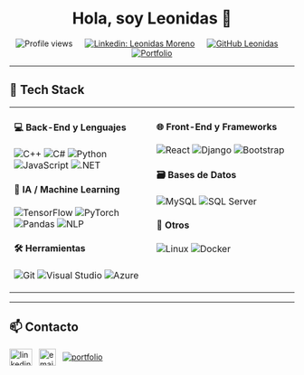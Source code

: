 <h1 align="center">Hola, soy Leonidas 👋</h1>

<div align="center">

![Profile views](https://komarev.com/ghpvc/?username=leonidasmv10&label=Profile%20views&color=0e75b6&style=flat)
&emsp; [![Linkedin: Leonidas Moreno](https://img.shields.io/badge/-Leonidas_Moreno-blue?style=flat-square&logo=Linkedin&logoColor=white&link=https://linkedin.com/in/leonidas-mv)](https://www.linkedin.com/in/leonidas-mv/)
&emsp; [![GitHub Leonidas](https://img.shields.io/github/followers/leonidasmv10?label=follow&style=social)](https://github.com/leonidasmv10)
&emsp; [![Portfolio](https://img.shields.io/badge/Portafolio-Web-blueviolet?style=flat-square&logo=google-chrome&logoColor=white)](https://leonidas.netlify.app/)

</div>

---

<h2 align="left">🧠 Tech Stack</h2>

<table>
  <tr>
    <td valign="top" width="50%">

  <h4>💻 Back-End y Lenguajes</h4>

  ![C++](https://img.shields.io/badge/C++-00599C?style=flat-square&logo=c%2B%2B&logoColor=white)
  ![C#](https://img.shields.io/badge/C%23-239120?style=flat-square&logo=c-sharp&logoColor=white)
  ![Python](https://img.shields.io/badge/Python-3776AB?style=flat-square&logo=python&logoColor=white)
  ![JavaScript](https://img.shields.io/badge/JavaScript-F7DF1E?style=flat-square&logo=javascript&logoColor=black)
  ![.NET](https://img.shields.io/badge/.NET-512BD4?style=flat-square&logo=dotnet&logoColor=white)

  <h4>🧠 IA / Machine Learning</h4>

  ![TensorFlow](https://img.shields.io/badge/TensorFlow-FF6F00?style=flat-square&logo=tensorflow&logoColor=white)
  ![PyTorch](https://img.shields.io/badge/PyTorch-EE4C2C?style=flat-square&logo=pytorch&logoColor=white)
  ![Pandas](https://img.shields.io/badge/Pandas-150458?style=flat-square&logo=pandas&logoColor=white)
  ![NLP](https://img.shields.io/badge/NLP-%231572B6?style=flat-square&logo=python&logoColor=white)

  <h4>🛠️ Herramientas</h4>

  ![Git](https://img.shields.io/badge/Git-F05032?style=flat-square&logo=git&logoColor=white)
  ![Visual Studio](https://img.shields.io/badge/Visual%20Studio-5C2D91?style=flat-square&logo=visual-studio&logoColor=white)
  ![Azure](https://img.shields.io/badge/Azure-0078D4?style=flat-square&logo=microsoft-azure&logoColor=white)

  </td>
    
  <td valign="top" width="50%">

  <h4>🌐 Front-End y Frameworks</h4>

  ![React](https://img.shields.io/badge/React-61DAFB?style=flat-square&logo=react&logoColor=black)
  ![Django](https://img.shields.io/badge/Django-092E20?style=flat-square&logo=django&logoColor=white)
  ![Bootstrap](https://img.shields.io/badge/Bootstrap-7952B3?style=flat-square&logo=bootstrap&logoColor=white)

  <h4>🗃️ Bases de Datos</h4>

  ![MySQL](https://img.shields.io/badge/MySQL-4479A1?style=flat-square&logo=mysql&logoColor=white)
  ![SQL Server](https://img.shields.io/badge/SQL%20Server-CC2927?style=flat-square&logo=microsoft-sql-server&logoColor=white)

  <h4>🔬 Otros</h4>

  ![Linux](https://img.shields.io/badge/Linux-FCC624?style=flat-square&logo=linux&logoColor=black)
  ![Docker](https://img.shields.io/badge/Docker-2496ED?style=flat-square&logo=docker&logoColor=white)

   </td>
  </tr>
</table>

---

<h2 align="left">📫 Contacto</h2>

<p align="left">
  <a href="https://linkedin.com/in/leonidas-mv"><img align="center" src="https://raw.githubusercontent.com/rahuldkjain/github-profile-readme-generator/master/src/images/icons/Social/linked-in-alt.svg" alt="linkedin_leonidas" height="30" width="40" /></a> &nbsp;
  <a href="mailto:yordy.lmv.2000@gmail.com"><img align="center" src="https://cdn-icons-png.flaticon.com/512/732/732200.png" alt="email" height="30" width="30" /></a> &nbsp;
  <a href="https://leonidas.netlify.app/"><img align="center" src="https://img.shields.io/badge/Portafolio-Visítalo-0e75b6?style=flat-square&logo=google-chrome&logoColor=white" alt="portfolio" /></a>
</p>
